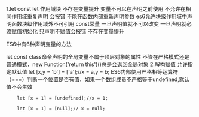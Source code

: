 1.let const
 let 作用域块 不存在变量提升 变量不可以在声明之前使用
 不允许在相同作用域重复声明 会报错
 不能在函数内部重新声明参数
 es6允许块级作用域中声明函数块级作用域外不可引用
 const常量 一旦声明值就不可以改变 一旦声明就必须赋值初始化 只声明不赋值会报错  不存在变量提升

 ES6中有6种声明变量的方法

let const class命令声明的全局变量不属于顶层对象的属性
不管在严格模式还是普通模式，new Function('return this')()总是会返回全局对象
2.解构赋值
允许指定默认值 let [x,y = 'b'] = ['a'];//x = a,y = b;
ES6内部使用严格相等运算符（===）判断一个位置是否有值，如果一个数组成员不严格等于undefined,默认值不会生效
```
    let [x = 1] = [undefined];//x = 1;

    let [x = 1] = [null];// x = null;
```
